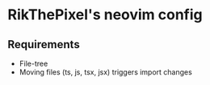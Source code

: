 # RikThePixel's neovim config

## Requirements
- File-tree
- Moving files (ts, js, tsx, jsx) triggers import changes